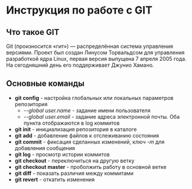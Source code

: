 # Инструкция по работе с GIT

## Что такое GIT

Git (произносится «гит») — распределённая система управления версиями. 
Проект был создан Линусом Торвальдсом для управления разработкой ядра Linux, первая версия выпущена 7 апреля 2005 года. 
На сегодняшний день его поддерживает Джунио Хамано.

## Основные команды

- **git config** - настройка глобальных или локальных параметров репозитория
    - *--global user.name* - задание имени пользователя
    - *--global user.email* - задание адреса электронной почты. Оба пункта отображаются в log коммитов
- **git init** - инициализация репозитория в каталоге
- **git add** - добавление файлов к отслеживанию состояния
- **git commit** - фиксация сделанных изменений, ключ *-m* для добавления сообщения
- **git log** - просмотр истории коммитов
- **git checkout** - переключиться на другую ветку
- **git checkout master** - проболжить работу в основной ветке
- **git diff** - показать различия между коммитами
- **git revert** - откатить изменения
